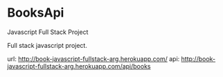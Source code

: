 # BooksApi
Javascript Full Stack Project

Full stack javascript project.

url: http://book-javascript-fullstack-arg.herokuapp.com/
api: http://book-javascript-fullstack-arg.herokuapp.com/api/books
